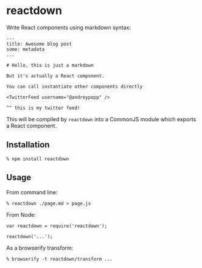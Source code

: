 # reactdown

Write React components using markdown syntax:

    ---
    title: Awesome blog post
    some: metadata
    ...

    # Hello, this is just a markdown

    But it's actually a React component.

    You can call instantiate other components directly

    <TwitterFeed username="@andreypopp" />

    ^^ this is my twitter feed!

This will be compiled by `reactdown` into a CommonJS module which exports a
React component.

## Installation

    % npm install reactdown

## Usage

From command line:

    % reactdown ./page.md > page.js

From Node:

    var reactdown = require('reactdown');

    reactdown('...');

As a browserify transform:

    % browserify -t reactdown/transform ...
